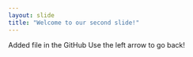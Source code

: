 ```yaml
---
layout: slide
title: "Welcome to our second slide!"
---
```

Added file in the GitHub
Use the left arrow to go back!
